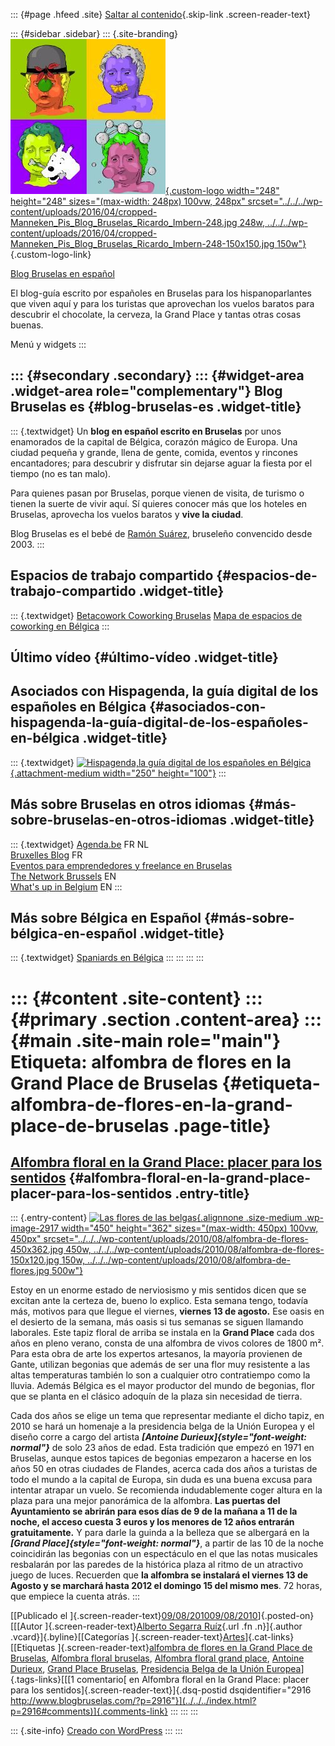 ::: {#page .hfeed .site}
[Saltar al contenido](index.html#content){.skip-link
.screen-reader-text}

::: {#sidebar .sidebar}
::: {.site-branding}
[![](../../../wp-content/uploads/2016/04/cropped-Manneken_Pis_Blog_Bruselas_Ricardo_Imbern-248.jpg){.custom-logo
width="248" height="248" sizes="(max-width: 248px) 100vw, 248px"
srcset="../../../wp-content/uploads/2016/04/cropped-Manneken_Pis_Blog_Bruselas_Ricardo_Imbern-248.jpg 248w, ../../../wp-content/uploads/2016/04/cropped-Manneken_Pis_Blog_Bruselas_Ricardo_Imbern-248-150x150.jpg 150w"}](../../../index.html){.custom-logo-link}

[Blog Bruselas en español](../../../index.html)

El blog-guía escrito por españoles en Bruselas para los hispanoparlantes
que viven aquí y para los turistas que aprovechan los vuelos baratos
para descubrir el chocolate, la cerveza, la Grand Place y tantas otras
cosas buenas.

Menú y widgets
:::

::: {#secondary .secondary}
::: {#widget-area .widget-area role="complementary"}
Blog Bruselas es {#blog-bruselas-es .widget-title}
----------------

::: {.textwidget}
Un **blog en español escrito en Bruselas** por unos enamorados de la
capital de Bélgica, corazón mágico de Europa. Una ciudad pequeña y
grande, llena de gente, comida, eventos y rincones encantadores; para
descubrir y disfrutar sin dejarse aguar la fiesta por el tiempo (no es
tan malo).

Para quienes pasan por Bruselas, porque vienen de visita, de turismo o
tienen la suerte de vivir aquí. Sí quieres conocer más que los hoteles
en Bruselas, aprovecha los vuelos baratos y **vive la ciudad**.

Blog Bruselas es el bebé de [Ramón Suárez](http://www.ramonsuarez.com),
bruseleño convencido desde 2003.
:::

Espacios de trabajo compartido {#espacios-de-trabajo-compartido .widget-title}
------------------------------

::: {.textwidget}
[Betacowork Coworking Bruselas](http://www.betacowork.com) [Mapa de
espacios de coworking en Bélgica](http://coworkingbelgium.com)
:::

Último vídeo {#último-vídeo .widget-title}
------------

Asociados con Hispagenda, la guía digital de los españoles en Bélgica {#asociados-con-hispagenda-la-guía-digital-de-los-españoles-en-bélgica .widget-title}
---------------------------------------------------------------------

::: {.textwidget}
[![Hispagenda,la guía digital de los españoles en
Bélgica](../../../wp-content/uploads/2010/04/Hispagenda-250px.gif "Hispagenda, la guía digital de los españoles en Bélgica"){.attachment-medium
width="250" height="100"}](http://www.hispagenda.com)
:::

Más sobre Bruselas en otros idiomas {#más-sobre-bruselas-en-otros-idiomas .widget-title}
-----------------------------------

::: {.textwidget}
[Agenda.be](http://www.agenda.be) FR NL\
[Bruxelles Blog](http://www.bxlblog.be/) FR\
[Eventos para emprendedores y freelance en
Bruselas](http://www.betacowork.com/events/)\
[The Network
Brussels](http://groups.yahoo.com/group/TheNetworkBrussels/) EN\
[What\'s up in Belgium](http://www.whatsupin.be/) EN
:::

Más sobre Bélgica en Español {#más-sobre-bélgica-en-español .widget-title}
----------------------------

::: {.textwidget}
[Spaniards en Bélgica](http://www.spaniards.es/paises/belgica)
:::
:::
:::
:::

::: {#content .site-content}
::: {#primary .section .content-area}
::: {#main .site-main role="main"}
Etiqueta: alfombra de flores en la Grand Place de Bruselas {#etiqueta-alfombra-de-flores-en-la-grand-place-de-bruselas .page-title}
==========================================================

[Alfombra floral en la Grand Place: placer para los sentidos](../../../index.html?p=2916) {#alfombra-floral-en-la-grand-place-placer-para-los-sentidos .entry-title}
-----------------------------------------------------------------------------------------

::: {.entry-content}
[![Las flores de las
belgas](../../../wp-content/uploads/2010/08/alfombra-de-flores-450x362.jpg){.alignnone
.size-medium .wp-image-2917 width="450" height="362"
sizes="(max-width: 450px) 100vw, 450px"
srcset="../../../wp-content/uploads/2010/08/alfombra-de-flores-450x362.jpg 450w, ../../../wp-content/uploads/2010/08/alfombra-de-flores-150x120.jpg 150w, ../../../wp-content/uploads/2010/08/alfombra-de-flores.jpg 500w"}](http://sobrebelgica.com/)

Estoy en un enorme estado de nerviosismo y mis sentidos dicen que se
excitan ante la certeza de, bueno lo explico. Esta semana tengo, todavía
más, motivos para que llegue el viernes, **viernes 13 de agosto.** Ese
oasis en el desierto de la semana, más oasis si tus semanas se siguen
llamando laborales. Este tapiz floral de arriba se instala en la **Grand
Place** cada dos años en pleno verano, consta de una alfombra de vivos
colores de 1800 m². Para esta obra de arte los expertos artesanos, la
mayoría provienen de Gante, utilizan begonias que además de ser una flor
muy resistente a las altas temperaturas también lo son a cualquier otro
contratiempo como la lluvia. Además Bélgica es el mayor productor del
mundo de begonias, flor que se planta en el clásico adoquín de la plaza
sin necesidad de tierra.

Cada dos años se elige un tema que representar mediante el dicho tapiz,
en 2010 se hará un homenaje a la presidencia belga de la Unión Europea y
el diseño corre a cargo del artista ***[Antoine
Durieux]{style="font-weight: normal"}*** de solo 23 años de edad. Esta
tradición que empezó en 1971 en Bruselas, aunque estos tapices de
begonias empezaron a hacerse en los años 50 en otras ciudades de
Flandes, acerca cada dos años a turistas de todo el mundo a la capital
de Europa, sin duda es una buena excusa para intentar atrapar un vuelo.
Se recomienda indudablemente coger altura en la plaza para una mejor
panorámica de la alfombra. **Las puertas del Ayuntamiento se abrirán
para esos días de 9 de la mañana a 11 de la noche, el acceso cuesta 3
euros y los menores de 12 años entrarán gratuitamente.** Y para darle la
guinda a la belleza que se albergará en la ***[Grand
Place]{style="font-weight: normal"}***, a partir de las 10 de la noche
coincidirán las begonias con un espectáculo en el que las notas
musicales resbalarán por las paredes de la histórica plaza al ritmo de
un atractivo juego de luces. Recuerden que **la alfombra se instalará el
viernes 13 de Agosto y se marchará hasta 2012 el domingo 15 del mismo
mes**. 72 horas, que empiece la cuenta atrás.
:::

[[Publicado el
]{.screen-reader-text}[09/08/201009/08/2010](../../../index.html?p=2916)]{.posted-on}[[[Autor
]{.screen-reader-text}[Alberto Segarra
Ruíz](../../author/albertosegarraruiz/index.html){.url .fn .n}]{.author
.vcard}]{.byline}[[Categorías
]{.screen-reader-text}[Artes](../../category/artes/index.html)]{.cat-links}[[Etiquetas
]{.screen-reader-text}[alfombra de flores en la Grand Place de
Bruselas](index.html), [Alfombra floral
bruselas](../alfombra-floral-bruselas/index.html), [Alfombra floral
grand place](../alfombra-floral-grand-place/index.html), [Antoine
Durieux](../antoine-durieux/index.html), [Grand Place
Bruselas](../grand-place-bruselas/index.html), [Presidencia Belga de la
Unión
Europea](../presidencia-belga-de-la-union-europea/index.html)]{.tags-links}[[[1
comentario[ en Alfombra floral en la Grand Place: placer para los
sentidos]{.screen-reader-text}]{.dsq-postid
dsqidentifier="2916 http://www.blogbruselas.com/?p=2916"}](../../../index.html?p=2916#comments)]{.comments-link}
:::
:::
:::

::: {.site-info}
[Creado con WordPress](https://es.wordpress.org/)
:::
:::
